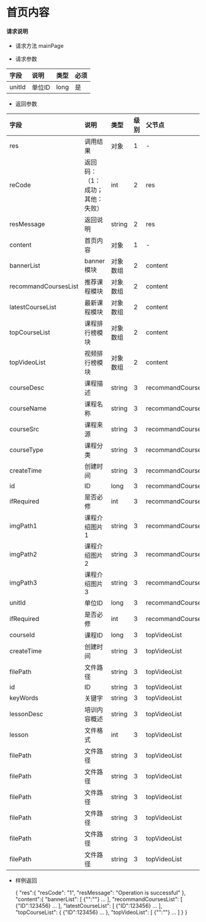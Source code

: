 # 首页内容

#### **请求说明**

* 请求方法 mainPage

* 请求参数

| 字段 | 说明 | 类型 | 必须 |
| :--- | :--- | :--- | :--- |
| unitId| 单位ID | long | 是 |

* 返回参数

| 字段 | 说明 | 类型 | 级别 | 父节点 |
| :--- | :--- | :--- | :--- | :--- |
| res | 调用结果 | 对象 | 1 | - |
| reCode | 返回码：（1：成功；其他：失败） | int | 2 | res |
| resMessage| 返回说明 | string | 2 | res |
| content| 首页内容 | 对象 | 1 | - |
| bannerList | banner模块 | 对象数组 | 2 | content |
| recommandCoursesList| 推荐课程模块 | 对象数组 | 2 | content |
| latestCourseList | 最新课程模块 | 对象数组 | 2 | content |
| topCourseList| 课程排行榜模块 | 对象数组 | 2 | content |
| topVideoList | 视频排行榜模块 | 对象数组 | 2 | content |
| courseDesc| 课程描述 | string | 3 | recommandCoursesList,latestCourseList,topCourseList|
| courseName| 课程名称 | string | 3 | recommandCoursesList,latestCourseList,topCourseList|
| courseSrc| 课程来源 | string | 3 | recommandCoursesList,latestCourseList,topCourseList|
| courseType| 课程分类 | string | 3 | recommandCoursesList,latestCourseList,topCourseList|
| createTime| 创建时间 | string | 3 | recommandCoursesList,latestCourseList,topCourseList|
| id| ID | long | 3 | recommandCoursesList,latestCourseList,topCourseList|
| ifRequired | 是否必修 | int | 3 | recommandCoursesList,latestCourseList,topCourseList|
| imgPath1| 课程介绍图片1 | string | 3 | recommandCoursesList,latestCourseList,topCourseList|
| imgPath2| 课程介绍图片2 | string | 3 | recommandCoursesList,latestCourseList,topCourseList|
| imgPath3| 课程介绍图片3 | string | 3 | recommandCoursesList,latestCourseList,topCourseList|
| unitId| 单位ID | long | 3 | recommandCoursesList,latestCourseList,topCourseList|
| ifRequired | 是否必修 | int | 3 | recommandCoursesList,latestCourseList,topCourseList|
| courseId| 课程ID| long | 3 | topVideoList|
| createTime| 创建时间 | string | 3 | topVideoList|
| filePath | 文件路径 | string | 3 | topVideoList|
| id| ID | string | 3 | topVideoList|
| keyWords | 关键字 | string | 3 | topVideoList|
|lessonDesc| 培训内容概述 | string | 3 | topVideoList|
|lesson| 文件格式 | int | 3 | topVideoList|
|filePath | 文件路径 | string | 3 | topVideoList|
|filePath | 文件路径 | string | 3 | topVideoList|
|filePath | 文件路径 | string | 3 | topVideoList|
|filePath | 文件路径 | string | 3 | topVideoList|
|filePath | 文件路径 | string | 3 | topVideoList|
|filePath | 文件路径 | string | 3 | topVideoList|


* 样例返回
  
  {
    "res":{
            "resCode": "1", 
            "resMessage": "Operation is successful"
        },
    "content":{
       "bannerList":
       [
           {"":""}
           ...
       ],
       "recommandCoursesList":
       [
           {"ID":123456}
           ...
       ],
       "latestCourseList":
       [
           {"ID":123456}
           ...
       ],
       "topCourseList":
       {
           {"ID":123456}
           ...
       },
       "topVideoList":
        [
           {"":""}
           ...
        ]
    } 
}

